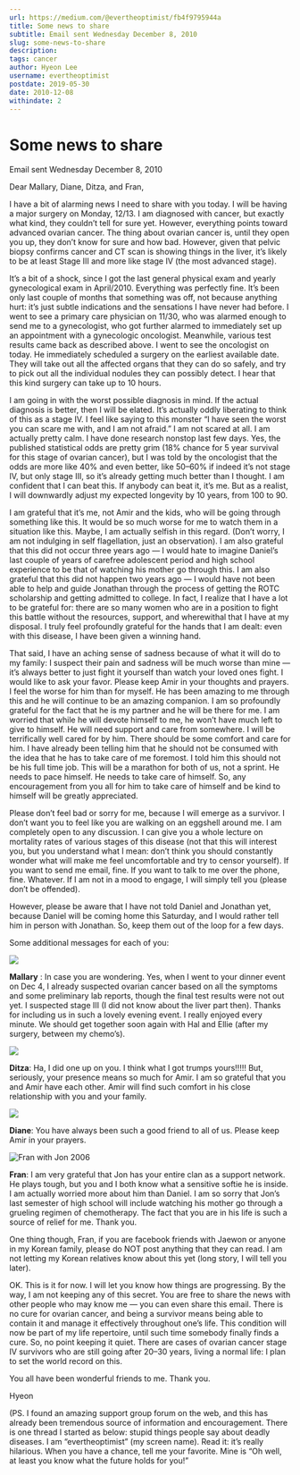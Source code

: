 ```yaml
---
url: https://medium.com/@evertheoptimist/fb4f9795944a
title: Some news to share
subtitle: Email sent Wednesday December 8, 2010
slug: some-news-to-share
description: 
tags: cancer
author: Hyeon Lee
username: evertheoptimist
postdate: 2019-05-30
date: 2010-12-08
withindate: 2
---
```


# Some news to share

Email sent Wednesday December 8, 2010

Dear Mallary, Diane, Ditza, and Fran,

I have a bit of alarming news I need to share with you today. I will be having a major surgery on Monday, 12/13. I am diagnosed with cancer, but exactly what kind, they couldn’t tell for sure yet. However, everything points toward advanced ovarian cancer. The thing about ovarian cancer is, until they open you up, they don’t know for sure and how bad. However, given that pelvic biopsy confirms cancer and CT scan is showing things in the liver, it’s likely to be at least Stage III and more like stage IV (the most advanced stage).

It’s a bit of a shock, since I got the last general physical exam and yearly gynecological exam in April/2010. Everything was perfectly fine. It’s been only last couple of months that something was off, not because anything hurt: it’s just subtle indications and the sensations I have never had before. I went to see a primary care physician on 11/30, who was alarmed enough to send me to a gynecologist, who got further alarmed to immediately set up an appointment with a gynecologic oncologist. Meanwhile, various test results came back as described above. I went to see the oncologist on today. He immediately scheduled a surgery on the earliest available date. They will take out all the affected organs that they can do so safely, and try to pick out all the individual nodules they can possibly detect. I hear that this kind surgery can take up to 10 hours.

I am going in with the worst possible diagnosis in mind. If the actual diagnosis is better, then I will be elated. It’s actually oddly liberating to think of this as a stage IV. I feel like saying to this monster “I have seen the worst you can scare me with, and I am not afraid.” I am not scared at all. I am actually pretty calm. I have done research nonstop last few days. Yes, the published statistical odds are pretty grim (18% chance for 5 year survival for this stage of ovarian cancer), but I was told by the oncologist that the odds are more like 40% and even better, like 50–60% if indeed it’s not stage IV, but only stage III, so it’s already getting much better than I thought. I am confident that I can beat this. If anybody can beat it, it’s me. But as a realist, I will downwardly adjust my expected longevity by 10 years, from 100 to 90.

I am grateful that it’s me, not Amir and the kids, who will be going through something like this. It would be so much worse for me to watch them in a situation like this. Maybe, I am actually selfish in this regard. (Don’t worry, I am not indulging in self flagellation, just an observation). I am also grateful that this did not occur three years ago — I would hate to imagine Daniel’s last couple of years of carefree adolescent period and high school experience to be that of watching his mother go through this. I am also grateful that this did not happen two years ago — I would have not been able to help and guide Jonathan through the process of getting the ROTC scholarship and getting admitted to college. In fact, I realize that I have a lot to be grateful for: there are so many women who are in a position to fight this battle without the resources, support, and wherewithal that I have at my disposal. I truly feel profoundly grateful for the hands that I am dealt: even with this disease, I have been given a winning hand.

That said, I have an aching sense of sadness because of what it will do to my family: I suspect their pain and sadness will be much worse than mine — it’s always better to just fight it yourself than watch your loved ones fight. I would like to ask your favor. Please keep Amir in your thoughts and prayers. I feel the worse for him than for myself. He has been amazing to me through this and he will continue to be an amazing companion. I am so profoundly grateful for the fact that he is my partner and he will be there for me. I am worried that while he will devote himself to me, he won’t have much left to give to himself. He will need support and care from somewhere. I will be terrifically well cared for by him. There should be some comfort and care for him. I have already been telling him that he should not be consumed with the idea that he has to take care of me foremost. I told him this should not be his full time job. This will be a marathon for both of us, not a sprint. He needs to pace himself. He needs to take care of himself. So, any encouragement from you all for him to take care of himself and be kind to himself will be greatly appreciated.

Please don’t feel bad or sorry for me, because I will emerge as a survivor. I don’t want you to feel like you are walking on an eggshell around me. I am completely open to any discussion. I can give you a whole lecture on mortality rates of various stages of this disease (not that this will interest you, but you understand what I mean: don’t think you should constantly wonder what will make me feel uncomfortable and try to censor yourself). If you want to send me email, fine. If you want to talk to me over the phone, fine. Whatever. If I am not in a mood to engage, I will simply tell you (please don’t be offended).

However, please be aware that I have not told Daniel and Jonathan yet, because Daniel will be coming home this Saturday, and I would rather tell him in person with Jonathan. So, keep them out of the loop for a few days.

Some additional messages for each of you:

![](./assets/1*ilewS25O7ELKcLerlzMSDw.png)

**Mallary** : In case you are wondering. Yes, when I went to your dinner event on Dec 4, I already suspected ovarian cancer based on all the symptoms and some preliminary lab reports, though the final test results were not out yet. I suspected stage III (I did not know about the liver part then). Thanks for including us in such a lovely evening event. I really enjoyed every minute. We should get together soon again with Hal and Ellie (after my surgery, between my chemo’s).

![](./assets/1*m59Dn1HRD5XioXATQdzpow.png)

**Ditza**: Ha, I did one up on you. I think what I got trumps yours!!!!! But, seriously, your presence means so much for Amir. I am so grateful that you and Amir have each other. Amir will find such comfort in his close relationship with you and your family.

![](./assets/1*WJ-WujMnqudD2CPt7bk8YA.png)

**Diane**: You have always been such a good friend to all of us. Please keep Amir in your prayers.

![Fran with Jon 2006](./assets/1*LlmRQo3AgMuS5oOshMZHEg.png)

**Fran**: I am very grateful that Jon has your entire clan as a support network. He plays tough, but you and I both know what a sensitive softie he is inside. I am actually worried more about him than Daniel. I am so sorry that Jon’s last semester of high school will include watching his mother go through a grueling regimen of chemotherapy. The fact that you are in his life is such a source of relief for me. Thank you.

One thing though, Fran, if you are facebook friends with Jaewon or anyone in my Korean family, please do NOT post anything that they can read. I am not letting my Korean relatives know about this yet (long story, I will tell you later).

OK. This is it for now. I will let you know how things are progressing. By the way, I am not keeping any of this secret. You are free to share the news with other people who may know me — you can even share this email. There is no cure for ovarian cancer, and being a survivor means being able to contain it and manage it effectively throughout one’s life. This condition will now be part of my life repertoire, until such time somebody finally finds a cure. So, no point keeping it quiet. There are cases of ovarian cancer stage IV survivors who are still going after 20–30 years, living a normal life: I plan to set the world record on this.

You all have been wonderful friends to me. Thank you.

Hyeon

(PS. I found an amazing support group forum on the web, and this has already been tremendous source of information and encouragement. There is one thread I started as below: stupid things people say about deadly diseases. I am “evertheoptimist” (my screen name). Read it: it’s really hilarious. When you have a chance, tell me your favorite. Mine is “Oh well, at least you know what the future holds for you!”

